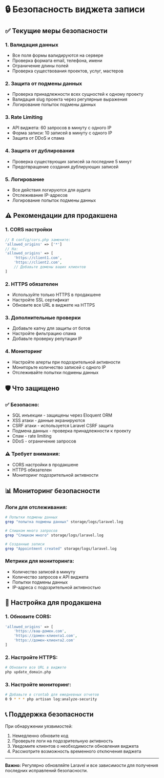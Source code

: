 # 🔒 Безопасность виджета записи

## ✅ Текущие меры безопасности

### 1. **Валидация данных**
- Все поля формы валидируются на сервере
- Проверка формата email, телефона, имени
- Ограничение длины полей
- Проверка существования проектов, услуг, мастеров

### 2. **Защита от подмены данных**
- Проверка принадлежности всех сущностей к одному проекту
- Валидация slug проекта через регулярные выражения
- Логирование попыток подмены данных

### 3. **Rate Limiting**
- API виджета: 60 запросов в минуту с одного IP
- Форма записи: 10 записей в минуту с одного IP
- Защита от DDoS и спама

### 4. **Защита от дублирования**
- Проверка существующих записей за последние 5 минут
- Предотвращение создания дублирующих записей

### 5. **Логирование**
- Все действия логируются для аудита
- Отслеживание IP-адресов
- Логирование попыток подмены данных

## ⚠️ Рекомендации для продакшена

### 1. **CORS настройки**
```php
// В config/cors.php замените:
'allowed_origins' => ['*']
// На:
'allowed_origins' => [
    'https://client1.com',
    'https://client2.com',
    // Добавьте домены ваших клиентов
]
```

### 2. **HTTPS обязателен**
- Используйте только HTTPS в продакшене
- Настройте SSL сертификат
- Обновите все URL в виджете на HTTPS

### 3. **Дополнительные проверки**
- Добавьте капчу для защиты от ботов
- Настройте фильтрацию спама
- Добавьте проверку репутации IP

### 4. **Мониторинг**
- Настройте алерты при подозрительной активности
- Мониторьте количество записей с одного IP
- Отслеживайте попытки подмены данных

## 🛡️ Что защищено

### ✅ **Безопасно:**
- SQL инъекции - защищены через Eloquent ORM
- XSS атаки - данные экранируются
- CSRF атаки - используется Laravel CSRF защита
- Подмена данных - проверка принадлежности к проекту
- Спам - rate limiting
- DDoS - ограничение запросов

### ⚠️ **Требует внимания:**
- CORS настройки в продакшене
- HTTPS обязателен
- Мониторинг подозрительной активности

## 📊 Мониторинг безопасности

### Логи для отслеживания:
```bash
# Попытки подмены данных
grep "попытка подмены данных" storage/logs/laravel.log

# Слишком много запросов
grep "Слишком много" storage/logs/laravel.log

# Созданные записи
grep "Appointment created" storage/logs/laravel.log
```

### Метрики для мониторинга:
- Количество записей в минуту
- Количество запросов к API виджета
- Попытки подмены данных
- IP-адреса с подозрительной активностью

## 🔧 Настройка для продакшена

### 1. Обновите CORS:
```php
'allowed_origins' => [
    'https://ваш-домен.com',
    'https://домен-клиента1.com',
    'https://домен-клиента2.com'
]
```

### 2. Настройте HTTPS:
```bash
# Обновите все URL в виджете
php update_domain.php
```

### 3. Настройте мониторинг:
```bash
# Добавьте в crontab для ежедневных отчетов
0 9 * * * php artisan log:analyze-security
```

## 📞 Поддержка безопасности

При обнаружении уязвимостей:
1. Немедленно обновите код
2. Проверьте логи на подозрительную активность
3. Уведомите клиентов о необходимости обновления виджета
4. Рассмотрите возможность временного отключения виджета

---

**Важно:** Регулярно обновляйте Laravel и все зависимости для получения последних исправлений безопасности.